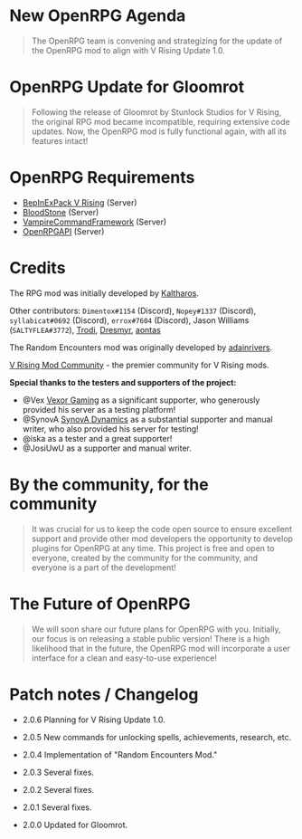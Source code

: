 # New OpenRPG Agenda

> The OpenRPG team is convening and strategizing for the update of the OpenRPG mod to align with V Rising Update 1.0.

# OpenRPG Update for Gloomrot

> Following the release of Gloomrot by Stunlock Studios for V Rising, the original RPG mod became incompatible, requiring extensive code updates. Now, the OpenRPG mod is fully functional again, with all its features intact!

# OpenRPG Requirements

- [BepInExPack V Rising](https://v-rising.thunderstore.io/package/BepInEx/BepInExPack_V_Rising/) (Server)
- [BloodStone](https://v-rising.thunderstore.io/package/deca/Bloodstone/) (Server)
- [VampireCommandFramework](https://v-rising.thunderstore.io/package/deca/VampireCommandFramework/) (Server)
- [OpenRPGAPI](?????) (Server)

# Credits

The RPG mod was initially developed by [Kaltharos](https://github.com/Kaltharos).

Other contributors:
`Dimentox#1154` (Discord), `Nopey#1337` (Discord), `syllabicat#0692` (Discord), `errox#7604` (Discord), Jason Williams (`SALTYFLEA#3772`), [Trodi](https://github.com/oscarpedrero), [Dresmyr](https://github.com/Darkon47), [aontas](https://github.com/aontas)

The Random Encounters mod was originally developed by [adainrivers](https://github.com/adainrivers/randomencounters).

[V Rising Mod Community](https://discord.gg/vrisingmods) - the premier community for V Rising mods.

**Special thanks to the testers and supporters of the project:**

- @Vex [Vexor Gaming](https://discord.gg/rxaTBzjuMc) as a significant supporter, who generously provided his server as a testing platform!
- @SynovA [SynovA Dynamics](https://discord.gg/UcQmfmQkW6) as a substantial supporter and manual writer, who also provided his server for testing!
- @iska as a tester and a great supporter!
- @JosiUwU as a supporter and manual writer.

# By the community, for the community

> It was crucial for us to keep the code open source to ensure excellent support and provide other mod developers the opportunity to develop plugins for OpenRPG at any time. This project is free and open to everyone, created by the community for the community, and everyone is a part of the development!

# The Future of OpenRPG

> We will soon share our future plans for OpenRPG with you. Initially, our focus is on releasing a stable public version! There is a high likelihood that in the future, the OpenRPG mod will incorporate a user interface for a clean and easy-to-use experience!

# Patch notes / Changelog

- 2.0.6 Planning for V Rising Update 1.0.

- 2.0.5 New commands for unlocking spells, achievements, research, etc.

- 2.0.4 Implementation of "Random Encounters Mod."

- 2.0.3 Several fixes.

- 2.0.2 Several fixes.

- 2.0.1 Several fixes.

- 2.0.0 Updated for Gloomrot.